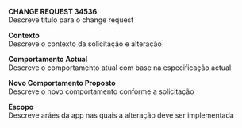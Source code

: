 **CHANGE REQUEST 34536**  
Descreve titulo para o change request

**Contexto**  
Descreve o contexto da solicitação e alteração

**Comportamento Actual**  
Descreve o comportamento atual com base na especificação actual

**Novo Comportamento Proposto**  
Descreve o novo comportamento conforme a solicitação

**Escopo**  
Descreve aráes da app nas quais a alteração deve ser implementada
